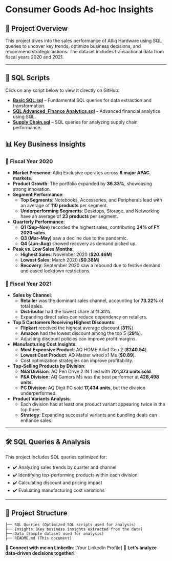
# Consumer Goods Ad-hoc Insights

## 📌 Project Overview
This project dives into the sales performance of Atliq Hardware using SQL queries to uncover key trends, optimize business decisions, and recommend strategic actions. The dataset includes transactional data from fiscal years 2020 and 2021.

---
## 📂 SQL Scripts  
Click on any script below to view it directly on GitHub:  

- [**Basic SQL.sql**](https://github.com/akshaywagh5/Consumer-Goods-Ad-hoc-Insights/blob/main/SQL%20Scripts/Basic%20SQL.sql) – Fundamental SQL queries for data extraction and transformation.  
- [**SQL Advanced_Finance Analytics.sql**](https://github.com/akshaywagh5/Consumer-Goods-Ad-hoc-Insights/blob/main/SQL%20Scripts/SQL%20Advanced_Finance%20Analytics.sql) – Advanced financial analytics using SQL.  
- [**Supply Chain.sql**](https://github.com/akshaywagh5/Consumer-Goods-Ad-hoc-Insights/blob/main/SQL%20Scripts/Supply%20Chain.sql) – SQL queries for analyzing supply chain performance.  

## 📊 Key Business Insights

### 📅 Fiscal Year 2020
- **Market Presence**: Atliq Exclusive operates across **8 major APAC markets**.
- **Product Growth**: The portfolio expanded by **36.33%**, showcasing strong innovation.
- **Segment Performance**:
  - **Top Segments**: Notebooks, Accessories, and Peripherals lead with an average of **110 products** per segment.
  - **Underperforming Segments**: Desktops, Storage, and Networking have an average of **23 products** per segment.
- **Quarterly Performance**:
  - **Q1 (Sep–Nov)** recorded the highest sales, contributing **34% of FY 2020 sales**.
  - **Q3 (Mar–May)** saw a decline due to the pandemic.
  - **Q4 (Jun–Aug)** showed recovery as demand picked up.
- **Peak vs. Low Sales Months**:
  - **Highest Sales**: November 2020 (**$20.46M**)
  - **Lowest Sales**: March 2020 (**$0.38M**)
  - **Recovery**: September 2020 saw a rebound due to festive demand and eased lockdown restrictions.

### 📅 Fiscal Year 2021
- **Sales by Channel**:
  - **Retailer** was the dominant sales channel, accounting for **73.22%** of total sales.
  - **Distributor** had the lowest share at **11.31%**.
  - Expanding direct sales can reduce dependency on retailers.
- **Top 5 Customers Receiving Highest Discounts**:
  - **Flipkart** received the highest average discount (**31%**).
  - **Amazon** had the lowest discount among the top 5 (**29%**).
  - Adjusting discount policies can improve profit margins.
- **Manufacturing Cost Insights**:
  - **Most Expensive Product**: AQ HOME Allin1 Gen 2 (**$240.54**).
  - **Lowest Cost Product**: AQ Master wired x1 Ms (**$0.89**).
  - Cost optimization strategies can improve profitability.
- **Top-Selling Products by Division**:
  - **N&S Division**: AQ Pen Drive 2 IN 1 led with **701,373 units sold**.
  - **P&A Division**: AQ Gamers Ms was the best performer at **428,498 units**.
  - **PC Division**: AQ Digit PC sold **17,434 units**, but the division underperformed.
- **Product Variants Analysis**:
  - Each division had at least one product variant appearing twice in the top three.
  - **Strategy**: Expanding successful variants and bundling deals can enhance sales.

---
## 🛠 SQL Queries & Analysis
This project includes SQL queries optimized for:
- ✔️ Analyzing sales trends by quarter and channel
- ✔️ Identifying top-performing products within each division
- ✔️ Calculating discount and pricing impact
- ✔️ Evaluating manufacturing cost variations

---
## 📂 Project Structure
```
├── SQL Queries (Optimized SQL scripts used for analysis)
├── Insights (Key business insights extracted from the data)
├── Data (Sample dataset used for analysis)
├── README.md (This document)
```

🔗 **Connect with me on LinkedIn**: [Your LinkedIn Profile]
🚀 **Let's analyze data-driven decisions together!**
